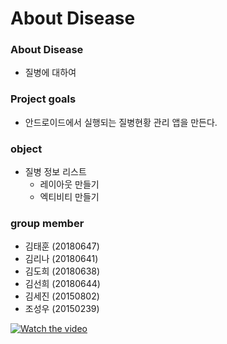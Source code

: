 About Disease
============ 
### About Disease
- 질병에 대하여


### Project goals
* 안드로이드에서 실행되는 질병현황 관리 앱을 만든다.

### object
* 질병 정보 리스트 
  * 레이아웃 만들기
  * 엑티비티 만들기

### group member 
* 김태훈 (20180647)
* 김리나 (20180641)
* 김도희 (20180638)
* 김선희 (20180644)
* 김세진 (20150802)
* 조성우 (20150239)


[![Watch the video](https://encrypted-tbn0.gstatic.com/images?q=tbn%3AANd9GcRIYvaHiigY75POWi81Cr8vpyhJiLkwV9hAKs2TUrbVROvXTHD5&usqp=CAU)](https://user-images.githubusercontent.com/46879264/83343911-6f10ee80-a33b-11ea-900b-9c070503c308.gif)

